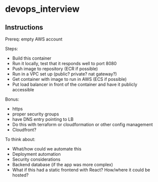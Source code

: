 # devops_interview

Instructions
------------

Prereq: empty AWS account

Steps:
- Build this container
- Run it locally, test that it responds well to port 8080
- Push image to repository (ECR if possible)
- Run in a VPC set up (public? private? nat gateway?)
- Get container with image to run in AWS (ECS if possible)
- Put load balancer in front of the container and have it publicly accessible

Bonus:
- https
- proper security groups
- have DNS entry pointing to LB
- Do this with terraform or cloudformation or other config management
- Cloudfront?

To think about:
- What/how could we automate this
- Deployment automation
- Security considerations
- Backend database (if the app was more complex)
- What if this had a static frontend with React? How/where it could be hosted?
